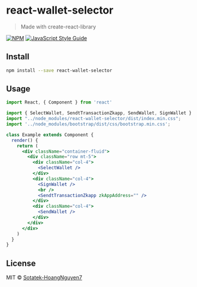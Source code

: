 # react-wallet-selector

> Made with create-react-library

[![NPM](https://img.shields.io/npm/v/react-wallet-selector.svg)](https://www.npmjs.com/package/react-wallet-selector) [![JavaScript Style Guide](https://img.shields.io/badge/code_style-standard-brightgreen.svg)](https://standardjs.com)

## Install

```bash
npm install --save react-wallet-selector
```

## Usage

```jsx
import React, { Component } from 'react'

import { SelectWallet, SendtTransactionZkapp, SendWallet, SignWallet } from "react-wallet-selector";
import "../node_modules/react-wallet-selector/dist/index.min.css";
import '../node_modules/bootstrap/dist/css/bootstrap.min.css';

class Example extends Component {
  render() {
    return (
      <div className="container-fluid">
        <div className="row mt-5">
          <div className="col-4">
            <SelectWallet />
          </div>
          <div className="col-4">
            <SignWallet />
            <br />
            <SendtTransactionZkapp zkAppAddress="" />
          </div>
          <div className="col-4">
            <SendWallet />
          </div>
        </div>
      </div>
    )
  }
}
```

## License

MIT © [Sotatek-HoangNguyen7](https://github.com/Sotatek-HoangNguyen7)
